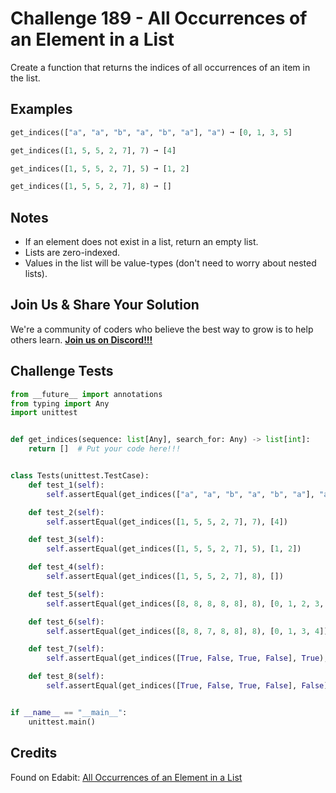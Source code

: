 # Challenge 189 - All Occurrences of an Element in a List

Create a function that returns the indices of all occurrences of an item in the list.

## Examples
```python
get_indices(["a", "a", "b", "a", "b", "a"], "a") ➞ [0, 1, 3, 5]

get_indices([1, 5, 5, 2, 7], 7) ➞ [4]

get_indices([1, 5, 5, 2, 7], 5) ➞ [1, 2]

get_indices([1, 5, 5, 2, 7], 8) ➞ []
```
## Notes

- If an element does not exist in a list, return an empty list.
- Lists are zero-indexed.
- Values in the list will be value-types (don't need to worry about nested lists).

## Join Us & Share Your Solution

We're a community of coders who believe the best way to grow is to help others learn. **[Join us on Discord!!!](https://discord.gg/sfHykntuGy)**

## Challenge Tests
```py
from __future__ import annotations
from typing import Any
import unittest


def get_indices(sequence: list[Any], search_for: Any) -> list[int]:
    return []  # Put your code here!!!


class Tests(unittest.TestCase):
    def test_1(self):
        self.assertEqual(get_indices(["a", "a", "b", "a", "b", "a"], "a"), [0, 1, 3, 5])

    def test_2(self):
        self.assertEqual(get_indices([1, 5, 5, 2, 7], 7), [4])

    def test_3(self):
        self.assertEqual(get_indices([1, 5, 5, 2, 7], 5), [1, 2])

    def test_4(self):
        self.assertEqual(get_indices([1, 5, 5, 2, 7], 8), [])

    def test_5(self):
        self.assertEqual(get_indices([8, 8, 8, 8, 8], 8), [0, 1, 2, 3, 4])

    def test_6(self):
        self.assertEqual(get_indices([8, 8, 7, 8, 8], 8), [0, 1, 3, 4])

    def test_7(self):
        self.assertEqual(get_indices([True, False, True, False], True), [0, 2])

    def test_8(self):
        self.assertEqual(get_indices([True, False, True, False], False), [1, 3])


if __name__ == "__main__":
    unittest.main()
```
## Credits

Found on Edabit: [All Occurrences of an Element in a List](https://edabit.com/challenge/jwzgYjymYK7Gmro93)
